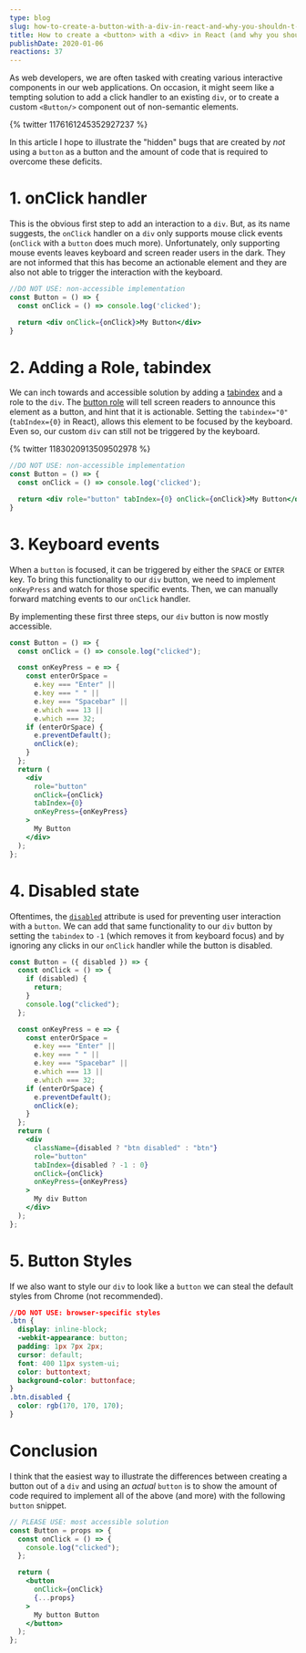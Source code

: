 ```yaml
---
type: blog
slug: how-to-create-a-button-with-a-div-in-react-and-why-you-shouldn-t-1743
title: How to create a <button> with a <div> in React (and why you shouldn't)
publishDate: 2020-01-06
reactions: 37
---
```

As web developers, we are often tasked with creating various interactive components in our web applications. On occasion, it might seem like a tempting solution to add a click handler to an existing `div`, or to create a custom `<Button/>` component out of non-semantic elements.

{% twitter 1176161245352927237 %}

In this article I hope to illustrate the "hidden" bugs that are created by _not_ using a `button` as a button and the amount of code that is required to overcome these deficits. 


# 1. onClick handler

This is the obvious first step to add an interaction to a `div`. But, as its name suggests, the `onClick` handler on a `div` only supports mouse click events (`onClick` with a `button` does much more). Unfortunately, only supporting mouse events leaves keyboard and screen reader users in the dark. They are not informed that this has become an actionable element and they are also not able to trigger the interaction with the keyboard.

```jsx
//DO NOT USE: non-accessible implementation
const Button = () => {
  const onClick = () => console.log('clicked');

  return <div onClick={onClick}>My Button</div>
}

```

# 2. Adding a Role, tabindex

We can inch towards and accessible solution by adding a [tabindex](https://developer.mozilla.org/en-US/docs/Web/HTML/Global_attributes/tabindex) and a role to the `div`. The [button role](https://developer.mozilla.org/en-US/docs/Web/Accessibility/ARIA/Roles/button_role) will tell screen readers to announce this element as a button, and hint that it is actionable. Setting the `tabindex="0"` (`tabIndex={0}` in React), allows this element to be focused by the keyboard. Even so, our custom `div` can still not be triggered by the keyboard.

{% twitter 1183020913509502978 %}

```jsx
//DO NOT USE: non-accessible implementation
const Button = () => {
  const onClick = () => console.log('clicked');

  return <div role="button" tabIndex={0} onClick={onClick}>My Button</div>
}
```

# 3. Keyboard events

When a `button` is focused, it can be triggered by either the `SPACE` or `ENTER` key. To bring this functionality to our `div` button, we need to implement `onKeyPress` and watch for those specific events. Then, we can manually forward matching events to our `onClick` handler.

By implementing these first three steps, our `div` button is now mostly accessible. 

```jsx
const Button = () => {
  const onClick = () => console.log("clicked");

  const onKeyPress = e => {
    const enterOrSpace =
      e.key === "Enter" ||
      e.key === " " ||
      e.key === "Spacebar" ||
      e.which === 13 ||
      e.which === 32;
    if (enterOrSpace) {
      e.preventDefault();
      onClick(e);
    }
  };
  return (
    <div
      role="button"
      onClick={onClick}
      tabIndex={0}
      onKeyPress={onKeyPress}
    >
      My Button
    </div>
  );
};
```

# 4. Disabled state

Oftentimes, the [`disabled`](https://developer.mozilla.org/en-US/docs/Web/HTML/Attributes/disabled) attribute is used for preventing user interaction with a `button`. We can add that same functionality to our `div` button by setting the `tabindex` to `-1` (which removes it from keyboard focus) and by ignoring any clicks in our `onClick` handler while the button is disabled.

```jsx
const Button = ({ disabled }) => {
  const onClick = () => {
    if (disabled) {
      return;
    }
    console.log("clicked");
  };

  const onKeyPress = e => {
    const enterOrSpace =
      e.key === "Enter" ||
      e.key === " " ||
      e.key === "Spacebar" ||
      e.which === 13 ||
      e.which === 32;
    if (enterOrSpace) {
      e.preventDefault();
      onClick(e);
    }
  };
  return (
    <div
      className={disabled ? "btn disabled" : "btn"}
      role="button"
      tabIndex={disabled ? -1 : 0}
      onClick={onClick}
      onKeyPress={onKeyPress}
    >
      My div Button
    </div>
  );
};
```

# 5. Button Styles

If we also want to style our `div` to look like a `button` we can steal the default styles from Chrome (not recommended).

```css
//DO NOT USE: browser-specific styles
.btn {
  display: inline-block;
  -webkit-appearance: button;
  padding: 1px 7px 2px;
  cursor: default;
  font: 400 11px system-ui;
  color: buttontext;
  background-color: buttonface;
}
.btn.disabled {
  color: rgb(170, 170, 170);
}
```

# Conclusion

I think that the easiest way to illustrate the differences between creating a button out of a `div` and using an _actual_ `button` is to show the amount of code required to implement all of the above (and more) with the following `button` snippet.

```jsx
// PLEASE USE: most accessible solution
const Button = props => {
  const onClick = () => {
    console.log("clicked");
  };

  return (
    <button
      onClick={onClick}
      {...props}
    >
      My button Button
    </button>
  );
};
```